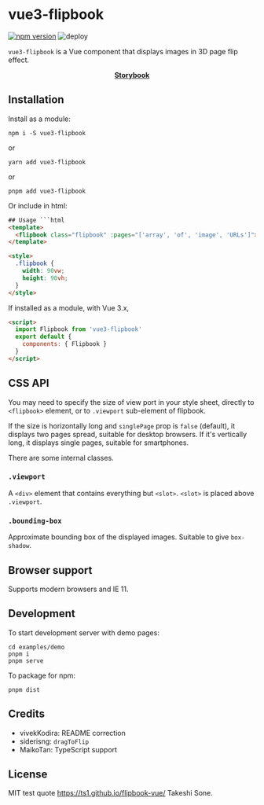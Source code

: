 # vue3-flipbook

[![npm version](https://badge.fury.io/js/vue3-flipbook.svg)](https://badge.fury.io/js/vue3-flipbook.svg) ![deploy](https://github.com/kakajun/vue3-flipbook/actions/workflows/deploy.yaml/badge.svg)

`vue3-flipbook` is a Vue component that displays images in 3D page flip effect.

<p align="middle">
    <a href="https://kakajun.github.io/vue3-flipbook/" target="_blank"><strong>Storybook</strong></a>
</p>

## Installation

Install as a module:

```
npm i -S vue3-flipbook
```

or

```
yarn add vue3-flipbook
```

or

```
pnpm add vue3-flipbook
```

Or include in html:

````html
## Usage ```html
<template>
  <flipbook class="flipbook" :pages="['array', 'of', 'image', 'URLs']"></flipbook>
</template>

<style>
  .flipbook {
    width: 90vw;
    height: 90vh;
  }
</style>
````

If installed as a module, with Vue 3.x,

```html
<script>
  import Flipbook from 'vue3-flipbook'
  export default {
    components: { Flipbook }
  }
</script>
```

## CSS API

You may need to specify the size of view port in your style sheet, directly to `<flipbook>` element, or to `.viewport` sub-element of flipbook.

If the size is horizontally long and `singlePage` prop is `false` (default), it displays two pages spread, suitable for desktop browsers. If it's vertically long, it displays single pages, suitable for smartphones.

There are some internal classes.

### `.viewport`

A `<div>` element that contains everything but `<slot>`. `<slot>` is placed above `.viewport`.

### `.bounding-box`

Approximate bounding box of the displayed images. Suitable to give `box-shadow`.

## Browser support

Supports modern browsers and IE 11.

## Development

To start development server with demo pages:

```
cd examples/demo
pnpm i
pnpm serve
```

To package for npm:

```
pnpm dist
```

## Credits

- vivekKodira: README correction
- siderisng: `dragToFlip`
- MaikoTan: TypeScript support

## License

MIT
test
quote https://ts1.github.io/flipbook-vue/ Takeshi Sone.
